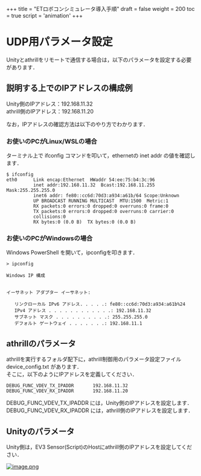 +++
title = "ETロボコンシミュレータ導入手順"
draft = false
weight = 200
toc = true
script = 'animation'
+++

# UDP用パラメータ設定

Unityとathrillをリモートで通信する場合は，以下のパラメータを設定する必要があります．

## 説明する上でのIPアドレスの構成例

Unity側のIPアドレス：192.168.11.32  
athrill側のIPアドレス：192.168.11.20

なお，IPアドレスの確認方法は以下のやり方でわかります．

### お使いのPCがLinux/WSLの場合

ターミナル上で ifconfig コマンドを叩いて，ethernetの inet addr の値を確認します．

```
$ ifconfig
eth0      Link encap:Ethernet  HWaddr 54:ee:75:b4:3c:96
          inet addr:192.168.11.32  Bcast:192.168.11.255  Mask:255.255.255.0
          inet6 addr: fe80::cc6d:70d3:a934:a61b/64 Scope:Unknown
          UP BROADCAST RUNNING MULTICAST  MTU:1500  Metric:1
          RX packets:0 errors:0 dropped:0 overruns:0 frame:0
          TX packets:0 errors:0 dropped:0 overruns:0 carrier:0
          collisions:0
          RX bytes:0 (0.0 B)  TX bytes:0 (0.0 B)
```

### お使いのPCがWindowsの場合

Windows PowerShell を開いて，ipconfigを叩きます．

```
> ipconfig

Windows IP 構成


イーサネット アダプター イーサネット:

   リンクローカル IPv6 アドレス. . . . .: fe80::cc6d:70d3:a934:a61b%24
   IPv4 アドレス . . . . . . . . . . . .: 192.168.11.32
   サブネット マスク . . . . . . . . . .: 255.255.255.0
   デフォルト ゲートウェイ . . . . . . .: 192.168.11.1
```

## athrillのパラメータ

athrillを実行するフォルダ配下に，athrill制御用のパラメータ設定ファイル device_config.txt があります．  
そこに，以下のようにIPアドレスを定義してください．

```
DEBUG_FUNC_VDEV_TX_IPADDR       192.168.11.32
DEBUG_FUNC_VDEV_RX_IPADDR       192.168.11.20
```

DEBUG_FUNC_VDEV_TX_IPADDR には，Unity側のIPアドレスを設定します．  
DEBUG_FUNC_VDEV_RX_IPADDR には，athrill側のIPアドレスを設定します．

## Unityのパラメータ

Unity側は，EV3 Sensor(Script)のHostにathrill側のIPアドレスを設定してください．

[![image.png](https://qiita-user-contents.imgix.net/https%3A%2F%2Fqiita-image-store.s3.ap-northeast-1.amazonaws.com%2F0%2F244147%2Fb60b76a3-b1d0-5fdf-c885-64bf5fd243d5.png?ixlib=rb-1.2.2&auto=format&gif-q=60&q=75&s=d5c2d376d13276fbd02721e42d698c1b)](https://qiita-user-contents.imgix.net/https%3A%2F%2Fqiita-image-store.s3.ap-northeast-1.amazonaws.com%2F0%2F244147%2Fb60b76a3-b1d0-5fdf-c885-64bf5fd243d5.png?ixlib=rb-1.2.2&auto=format&gif-q=60&q=75&s=d5c2d376d13276fbd02721e42d698c1b)
